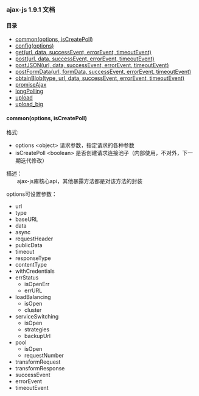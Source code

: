 ### ajax-js 1.9.1 文档

#### 目录

 *  [common(options, isCreatePoll)](#common)
 *  [config(options)](#config)
 *  [get(url, data, successEvent, errorEvent, timeoutEvent)](#get)
 *  [post(url, data, successEvent, errorEvent, timeoutEvent)](#post)
 *  [postJSON(url, data, successEvent, errorEvent, timeoutEvent)](#postJSON)
 *  [postFormData(url, formData, successEvent, errorEvent, timeoutEvent)](#postFormData)
 *  [obtainBlob(type, url, data, successEvent, errorEvent, timeoutEvent)](#obtainBlob)
 *  [promiseAjax](#promiseAjax)
 *  [longPolling](#longPolling)
 *  [upload](#upload)
 *  [upload_big](#upload_big)
 
#### <span id=common> common(options, isCreatePoll)</span>
格式:  
 * options  \<object\>  请求参数，指定请求的各种参数
 * isCreatePoll  \<boolean\>  是否创建请求连接池子（内部使用，不对外，下一期迭代修改）
 
描述：  
　　ajax-js库核心api，其他暴露方法都是对该方法的封装  

options可设置参数：
 * url
 * type
 * baseURL
 * data
 * async
 * requestHeader
 * publicData
 * timeout
 * responseType
 * contentType
 * withCredentials
 * errStatus
    * isOpenErr
    * errURL
 * loadBalancing
    * isOpen
    * cluster
 * serviceSwitching
    * isOpen
    * strategies
    * backupUrl
 * pool
    * isOpen
    * requestNumber
 * transformRequest
 * transformResponse
 * successEvent
 * errorEvent
 * timeoutEvent
    
